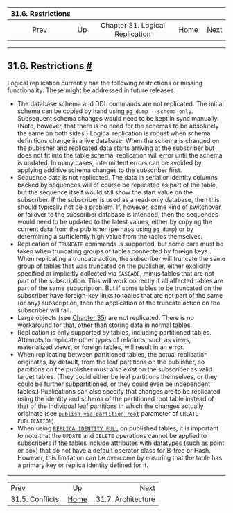 <!--?xml version="1.0" encoding="UTF-8" standalone="no"?-->

|                       31.6. Restrictions                      |                                                                  |                                 |                                                       |                                                                     |
| :-----------------------------------------------------------: | :--------------------------------------------------------------- | :-----------------------------: | ----------------------------------------------------: | ------------------------------------------------------------------: |
| [Prev](logical-replication-conflicts.html "31.5. Conflicts")  | [Up](logical-replication.html "Chapter 31. Logical Replication") | Chapter 31. Logical Replication | [Home](index.html "PostgreSQL 17devel Documentation") |  [Next](logical-replication-architecture.html "31.7. Architecture") |

***

## 31.6. Restrictions [#](#LOGICAL-REPLICATION-RESTRICTIONS)

Logical replication currently has the following restrictions or missing functionality. These might be addressed in future releases.

* The database schema and DDL commands are not replicated. The initial schema can be copied by hand using `pg_dump --schema-only`. Subsequent schema changes would need to be kept in sync manually. (Note, however, that there is no need for the schemas to be absolutely the same on both sides.) Logical replication is robust when schema definitions change in a live database: When the schema is changed on the publisher and replicated data starts arriving at the subscriber but does not fit into the table schema, replication will error until the schema is updated. In many cases, intermittent errors can be avoided by applying additive schema changes to the subscriber first.
* Sequence data is not replicated. The data in serial or identity columns backed by sequences will of course be replicated as part of the table, but the sequence itself would still show the start value on the subscriber. If the subscriber is used as a read-only database, then this should typically not be a problem. If, however, some kind of switchover or failover to the subscriber database is intended, then the sequences would need to be updated to the latest values, either by copying the current data from the publisher (perhaps using `pg_dump`) or by determining a sufficiently high value from the tables themselves.
* Replication of `TRUNCATE` commands is supported, but some care must be taken when truncating groups of tables connected by foreign keys. When replicating a truncate action, the subscriber will truncate the same group of tables that was truncated on the publisher, either explicitly specified or implicitly collected via `CASCADE`, minus tables that are not part of the subscription. This will work correctly if all affected tables are part of the same subscription. But if some tables to be truncated on the subscriber have foreign-key links to tables that are not part of the same (or any) subscription, then the application of the truncate action on the subscriber will fail.
* Large objects (see [Chapter 35](largeobjects.html "Chapter 35. Large Objects")) are not replicated. There is no workaround for that, other than storing data in normal tables.
* Replication is only supported by tables, including partitioned tables. Attempts to replicate other types of relations, such as views, materialized views, or foreign tables, will result in an error.
* When replicating between partitioned tables, the actual replication originates, by default, from the leaf partitions on the publisher, so partitions on the publisher must also exist on the subscriber as valid target tables. (They could either be leaf partitions themselves, or they could be further subpartitioned, or they could even be independent tables.) Publications can also specify that changes are to be replicated using the identity and schema of the partitioned root table instead of that of the individual leaf partitions in which the changes actually originate (see [`publish_via_partition_root`](sql-createpublication.html#SQL-CREATEPUBLICATION-WITH-PUBLISH-VIA-PARTITION-ROOT) parameter of `CREATE PUBLICATION`).
* When using [`REPLICA IDENTITY FULL`](sql-altertable.html#SQL-ALTERTABLE-REPLICA-IDENTITY-FULL) on published tables, it is important to note that the `UPDATE` and `DELETE` operations cannot be applied to subscribers if the tables include attributes with datatypes (such as point or box) that do not have a default operator class for B-tree or Hash. However, this limitation can be overcome by ensuring that the table has a primary key or replica identity defined for it.

***

|                                                               |                                                                  |                                                                     |
| :------------------------------------------------------------ | :--------------------------------------------------------------: | ------------------------------------------------------------------: |
| [Prev](logical-replication-conflicts.html "31.5. Conflicts")  | [Up](logical-replication.html "Chapter 31. Logical Replication") |  [Next](logical-replication-architecture.html "31.7. Architecture") |
| 31.5. Conflicts                                               |       [Home](index.html "PostgreSQL 17devel Documentation")      |                                                  31.7. Architecture |
